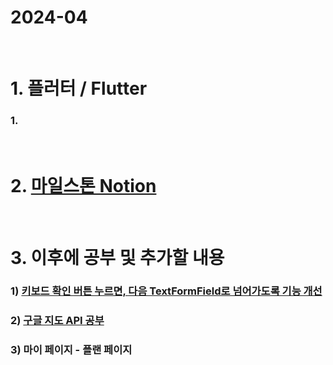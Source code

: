 # 2024-04

<br>

# 1. 플러터 / Flutter

### 1. 

<br>

# 2. [마일스톤 Notion](https://www.notion.so/24-f2a8c3c8600741f8a90154024d635a00?pvs=4)

<br>

# 3. 이후에 공부 및 추가할 내용

### 1) [키보드 확인 버튼 누르면, 다음 TextFormField로 넘어가도록 기능 개선](https://develop-designer.tistory.com/43)
### 2) [구글 지도 API 공부](https://velog.io/@locked/Flutter-%EC%A7%80%EB%8F%84-%EB%82%B4-%EC%9C%84%EC%B9%98-%EC%84%A0%ED%83%9D-%EC%9D%B8%ED%84%B0%EB%A0%89%EC%85%98)
### 3) 마이 페이지 - 플랜 페이지

<br>
